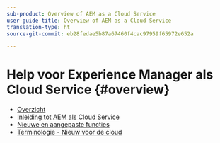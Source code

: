 ```yaml
---
sub-product: Overview of AEM as a Cloud Service
user-guide-title: Overview of AEM as a Cloud Service
translation-type: ht
source-git-commit: eb28fedae5b87a67460f4cac97959f65972e652a

---
```



# Help voor Experience Manager als Cloud Service {#overview}

+ [Overzicht](/help/overview/home.md)
+ [Inleiding tot AEM als Cloud Service](introduction.md)
+ [Nieuwe en aangepaste functies](what-is-new-and-different.md)
+ [Terminologie - Nieuw voor de cloud](terminology.md)
